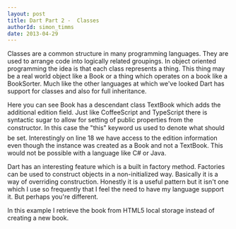 ```yaml
---
layout: post
title: Dart Part 2 -  Classes
authorId: simon_timms
date: 2013-04-29
---
```


Classes are a common structure in many programming languages. They are used to arrange code into logically related groupings. In object oriented programming the idea is that each class represents a thing. This thing may be a real world object like a Book or a thing which operates on a book like a BookSorter. Much like the other languages at which we've looked Dart has support for classes and also for full inheritance.

<script src='https://gist.github.com/stimms/5477973.js'></script>

Here you can see Book has a descendant class TextBook which adds the additional edition field. Just like CoffeeScript and TypeScript there is syntactic sugar to allow for setting of public properties from the constructor. In this case the "this" keyword us used to denote what should be set. Interestingly on line 18 we have access to the edition information even though the instance was created as a Book and not a TextBook. This would not be possible with a language like C# or Java.

Dart has an interesting feature which is a built in factory method. Factories can be used to construct objects in a non-initialized way. Basically it is a way of overriding construction. Honestly it is a useful pattern but it isn't one which I use so frequently that I feel the need to have my language support it. But perhaps you're different.

<script src='https://gist.github.com/stimms/5486061.js'></script>

In this example I retrieve the book from HTML5 local storage instead of creating a new book.



